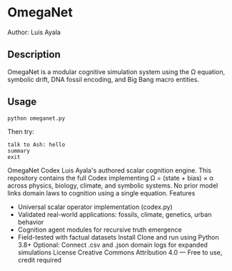 # OmegaNet

Author: Luis Ayala


## Description

OmegaNet is a modular cognitive simulation system using the Ω equation, symbolic drift, DNA fossil encoding, and Big Bang macro entities.

## Usage

```bash
python omeganet.py
```

Then try:

```
talk to Ash: hello
summary
exit
```
OmegaNet Codex
Luis Ayala's authored scalar cognition engine. This repository contains the full Codex implementing Ω = (state + bias) × α across physics, biology, climate, and symbolic systems. No prior model links domain laws to cognition using a single equation.
Features
- Universal scalar operator implementation (codex.py)
- Validated real-world applications: fossils, climate, genetics, urban behavior
- Cognition agent modules for recursive truth emergence
- Field-tested with factual datasets
Install
Clone and run using Python 3.8+
Optional: Connect .csv and .json domain logs for expanded simulations
License
Creative Commons Attribution 4.0 — Free to use, credit required

